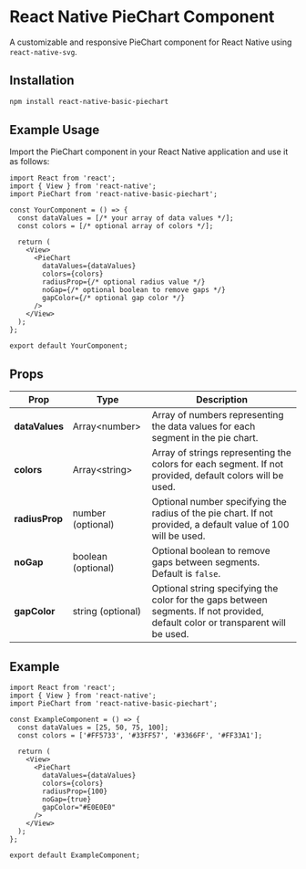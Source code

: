 # React Native PieChart Component

A customizable and responsive PieChart component for React Native using `react-native-svg`.

## Installation

```bash
npm install react-native-basic-piechart
```

## Example Usage

Import the PieChart component in your React Native application and use it as follows:

```JS
import React from 'react';
import { View } from 'react-native';
import PieChart from 'react-native-basic-piechart';

const YourComponent = () => {
  const dataValues = [/* your array of data values */];
  const colors = [/* optional array of colors */];

  return (
    <View>
      <PieChart
        dataValues={dataValues}
        colors={colors}
        radiusProp={/* optional radius value */}
        noGap={/* optional boolean to remove gaps */}
        gapColor={/* optional gap color */}
      />
    </View>
  );
};

export default YourComponent;
```

## Props

| Prop         | Type              | Description                                                                             |
|--------------|-------------------|-----------------------------------------------------------------------------------------|
| **dataValues** | Array\<number\>    | Array of numbers representing the data values for each segment in the pie chart.         |
| **colors**     | Array\<string\>    | Array of strings representing the colors for each segment. If not provided, default colors will be used. |
| **radiusProp** | number (optional)  | Optional number specifying the radius of the pie chart. If not provided, a default value of 100 will be used. |
| **noGap**      | boolean (optional) | Optional boolean to remove gaps between segments. Default is `false`.                     |
| **gapColor**   | string (optional)  | Optional string specifying the color for the gaps between segments. If not provided, default color or transparent will be used. |

## Example

```JS
import React from 'react';
import { View } from 'react-native';
import PieChart from 'react-native-basic-piechart';

const ExampleComponent = () => {
  const dataValues = [25, 50, 75, 100];
  const colors = ['#FF5733', '#33FF57', '#3366FF', '#FF33A1'];

  return (
    <View>
      <PieChart
        dataValues={dataValues}
        colors={colors}
        radiusProp={100}
        noGap={true}
        gapColor="#E0E0E0"
      />
    </View>
  );
};

export default ExampleComponent;

```



